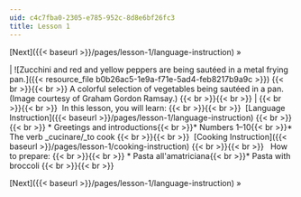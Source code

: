 ```yaml
---
uid: c4c7fba0-2305-e785-952c-8d8e6bf26fc3
title: Lesson 1
---
```


[Next]({{< baseurl >}}/pages/lesson-1/language-instruction) »

| ![Zucchini and red and yellow peppers are being sautéed in a metal frying pan.]({{< resource_file b0b26ac5-1e9a-f71e-5ad4-feb8217b9a9c >}}) {{< br >}}{{< br >}} A colorful selection of vegetables being sautéed in a pan. (Image courtesy of Graham Gordon Ramsay.) {{< br >}}{{< br >}}  |  {{< br >}}{{< br >}}  In this lesson, you will learn: {{< br >}}{{< br >}}  [Language Instruction]({{< baseurl >}}/pages/lesson-1/language-instruction) {{< br >}}{{< br >}} *   Greetings and introductions{{< br >}}*   Numbers 1–10{{< br >}}*   The verb _cucinare/_to cook {{< br >}}{{< br >}}  [Cooking Instruction]({{< baseurl >}}/pages/lesson-1/cooking-instruction) {{< br >}}{{< br >}}   How to prepare: {{< br >}}{{< br >}} *   Pasta all'amatriciana{{< br >}}*   Pasta with broccoli {{< br >}}{{< br >}}  

[Next]({{< baseurl >}}/pages/lesson-1/language-instruction) »